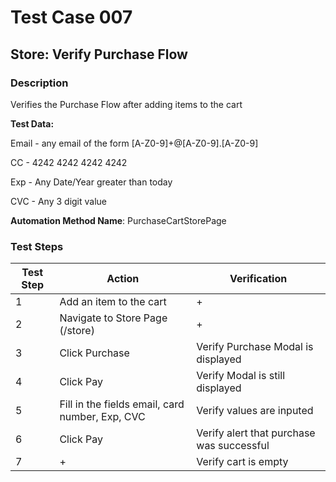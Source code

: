 ﻿# Test Case 007
## Store: Verify Purchase Flow
### Description 
Verifies the Purchase Flow after adding items to the cart

**Test Data:**

Email - any email of the form [A-Z0-9]+@[A-Z0-9].[A-Z0-9]

CC - 4242 4242 4242 4242

Exp - Any Date/Year greater than today

CVC - Any 3 digit value

**Automation Method Name**: PurchaseCartStorePage

### Test Steps 


|  Test Step | Action | Verification  |
|---|---|---|
| 1  |  Add an item to the cart | + |
| 2  | Navigate to Store Page (/store)  | + |
| 3  |  Click Purchase | Verify Purchase Modal is displayed |
| 4  |  Click Pay |  Verify Modal is still displayed  | 
| 5  |  Fill in the fields email, card number, Exp, CVC |  Verify values are inputed  | 
| 6  | Click Pay  | Verify alert that purchase was successful |
| 7  |  + |   Verify cart is empty | 